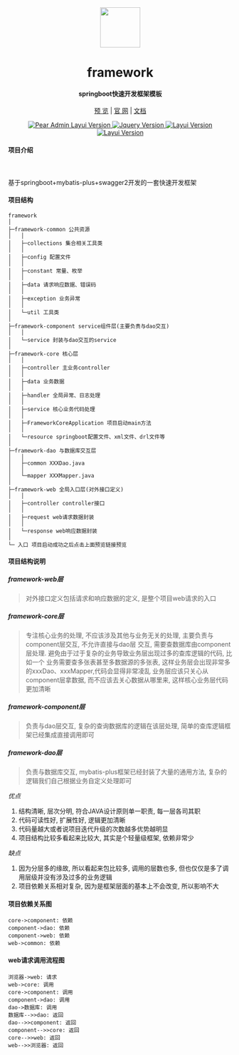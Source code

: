 <div align="center">
<br/>
<br/>
<img src="https://pandao.github.io/editor.md/images/logos/editormd-logo-180x180.png" width="90px" style="margin-top:30px;"/>
  <h1 align="center">
    framework
  </h1>
  <h4 align="center">
    springboot快速开发框架模板
  </h4> 

[预 览](http://localhost:8080/swagger-ui.html)   |   [官 网](http://www.XXX.com/)   |  [文档](http://10.142.146.37:8081/rule-engine/ibss-rule-core/tree/master/rule-web/README.md)


</div>
<div align="center">
<p align="center">
    <a href="#">
        <img src="https://img.shields.io/badge/framework-1.0.0-green" alt="Pear Admin Layui Version">
    </a>
    <a href="#">
        <img src="https://img.shields.io/badge/spring--boot-2.5.0-green" alt="Jquery Version">
    </a>
    <a href="#">
        <img src="https://img.shields.io/badge/mybatis--plus-3.4.1-green" alt="Layui Version">
    </a>
    <a href="#">
        <img src="https://img.shields.io/badge/springfox--swagger2-2.9.2-green" alt="Layui Version">
    </a>
</p>
</div>


#### 项目介绍

<p style="padding:10px;"  width="90%">

基于springboot+mybatis-plus+swagger2开发的一套快速开发框架

</p>

#### 项目结构

```
framework
│
├─framework-common 公共资源
│	│
│	├─collections 集合相关工具类
│	│
│	├─config 配置文件
│	│
│	├─constant 常量、枚举
│	│
│	├─data 请求响应数据、错误码
│	│
│	├─exception 业务异常
│	│
│	└─util 工具类
│
├─framework-component service组件层(主要负责与dao交互)
│	│
│	└─service 封装与dao交互的service
│
├─framework-core 核心层
│	│
│	├─controller 主业务controller
│	│
│	├─data 业务数据
│	│
│	├─handler 全局异常、日志处理
│	│
│	├─service 核心业务代码处理
│	│
│	├─FrameworkCoreApplication 项目启动main方法
│	│
│	└─resource springboot配置文件、xml文件、drl文件等
│
├─framework-dao 与数据库交互层
│	│
│	├─common XXXDao.java
│	│
│	└─mapper XXXMapper.java
│
├─framework-web 全局入口层(对外接口定义)
│	│
│	├─controller controller接口
│	│
│	├─request web请求数据封装
│	│
│	└─response web响应数据封装
│
└─ 入口 项目启动成功之后点击上面预览链接预览
```

#### 项目结构说明

##### framework-web层

> 对外接口定义包括请求和响应数据的定义, 是整个项目web请求的入口

##### framework-core层

> 专注核心业务的处理, 不应该涉及其他与业务无关的处理, 主要负责与component层交互, 不允许直接与dao层
> 交互, 需要查数据库由component层处理. 避免由于过于复杂的业务导致业务层出现过多的查库逻辑的代码, 比如一个
> 业务需要查多张表甚至多数据源的多张表, 这样业务层会出现非常多的xxxDao、xxxMapper,代码会显得非常凌乱 
> 业务层应该只关心从component层拿数据, 而不应该去关心数据从哪里来, 这样核心业务层代码更加清晰

##### framework-component层

> 负责与dao层交互, 复杂的查询数据库的逻辑在该层处理, 简单的查库逻辑框架已经集成直接调用即可

##### framework-dao层

> 负责与数据库交互, mybatis-plus框架已经封装了大量的通用方法, 复杂的逻辑我们自己根据业务自定义处理即可

_优点_

1. 结构清晰, 层次分明, 符合JAVA设计原则单一职责, 每一层各司其职
2. 代码可读性好, 扩展性好, 逻辑更加清晰
3. 代码量越大或者说项目迭代升级的次数越多优势越明显
4. 项目结构比较多看起来比较大, 其实是个轻量级框架, 依赖非常少

_缺点_
1. 因为分层多的缘故, 所以看起来包比较多, 调用的层数也多, 但也仅仅是多了调用层级并没有涉及过多的业务逻辑
3. 项目依赖关系相对复杂, 因为是框架层面的基本上不会改变, 所以影响不大

#### 项目依赖关系图

```seq
core->component: 依赖
component->dao: 依赖
component->web: 依赖
web->common: 依赖
```

#### web请求调用流程图

```seq
浏览器->web: 请求
web->core: 调用
core->component: 调用
component->dao: 调用
dao->数据库: 调用
数据库-->>dao: 返回
dao-->>component: 返回
component-->>core: 返回
core-->>web: 返回
web-->>浏览器: 返回
```